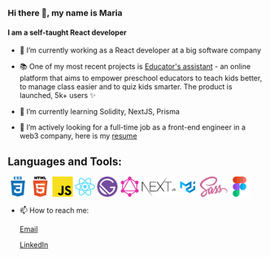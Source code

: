 ### Hi there 👋, my name is Maria
#### I am a self-taught React developer

- 🔭 I’m currently working as a React developer at a big software company

- 📚 One of my most recent projects is [Educator's assistant](https://www.ajutoruleducatorului.ro/) - an online platform that aims to empower preschool educators to teach kids better, to manage class easier and to quiz kids smarter. The product is launched, 5k+ users ✨

- 🌱 I’m currently learning Solidity, NextJS, Prisma 

- :eyes: I’m actively looking for a full-time job as a front-end engineer in a web3 company, here is my [resume](https://github.com/mariavarvaroi/mariavarvaroi/blob/71f6b8e1dfccf11358c8148de45cff03cebc6bb1/assets/Maria%20Varvaroi.pdf)

## Languages and Tools:

<code><img src="./assets/css3.png" height="40px"/></code> 
<code><img src="./assets/html.png" height="40px"/></code> 
<code><img src="./assets/javascript.png" height="40px"/></code> 
<code><img src="./assets/react.png" height="40px"/></code> 
<code><img src="./assets/gatsby.png" height="40px"/></code> 
<code><img src="./assets/graphql.png" height="40px"/></code> 
<code><img src="./assets/nextjs.png" height="40px"/></code> 
<code><img src="./assets/mui.png" height="40px"/></code> 
<code><img src="./assets/sass.png" height="40px"/></code> 
<code><img src="./assets/figma.png" height="40px"/></code> 


- 📫 How to reach me: 

   [Email](mailto:varvaroimaria@gmail.com)
   
   [LinkedIn](https://www.linkedin.com/in/maria-varvaroi/)
   
<!--
**mariavarvaroi/mariavarvaroi** is a ✨ _special_ ✨ repository because its `README.md` (this file) appears on your GitHub profile.

Here are some ideas to get you started:


- 🤔 I’m looking for help with ...
- 💬 Ask me about ...
- 😄 Pronouns: ...
- ⚡ Fun fact: ...
-->
